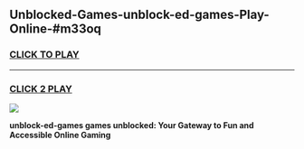 
## Unblocked-Games-unblock-ed-games-Play-Online-#m33oq
<h3>
<a href="https://premium.freeplayer.one?title=unblock-ed-games&ref=27F">CLICK TO PLAY</a></h3>
<hr>

<h3>
<a href="https://premium.freeplayer.one?title=unblock-ed-games&ref=27F">CLICK 2 PLAY</a>
  
</h3>

<a href="https://premium.freeplayer.one?title=unblock-ed-games&ref=27F"><img src="https://clearcache.store/games.png"></a>


**unblock-ed-games games unblocked: Your Gateway to Fun and Accessible Online Gaming**
